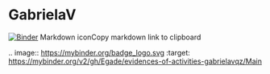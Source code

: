 # GabrielaV

[![Binder](https://mybinder.org/badge_logo.svg)](https://mybinder.org/v2/gh/Egade/evidences-of-activities-gabrielavqz/Main)
Markdown iconCopy markdown link to clipboard

.. image:: https://mybinder.org/badge_logo.svg
 :target: https://mybinder.org/v2/gh/Egade/evidences-of-activities-gabrielavqz/Main
